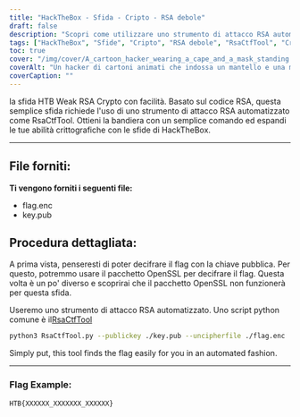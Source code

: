 ```yaml
---
title: "HackTheBox - Sfida - Cripto - RSA debole"
draft: false
description: "Scopri come utilizzare uno strumento di attacco RSA automatizzato, RsaCtfTool, per risolvere facilmente la sfida HackTheBox Weak RSA Crypto."
tags: ["HackTheBox", "Sfide", "Cripto", "RSA debole", "RsaCtfTool", "Crittografia RSA debole HTB", "Sfida facile", "cifratura RSA", "flag.enc", "key.pub", "Pacchetto OpenSSL", "strumento di attacco RSA automatizzato", "script Python", "RsaCtfTool", "python3", "chiave pubblica", "uncipherfile", "Esempio di bandiera"]
toc: true
cover: "/img/cover/A_cartoon_hacker_wearing_a_cape_and_a_mask_standing.png"
coverAlt: "Un hacker di cartoni animati che indossa un mantello e una maschera, in piedi davanti a una porta del caveau con il logo HTB su di essa e con in mano uno strumento (come una chiave inglese o un cacciavite) con uno sfondo verde che simboleggia il successo e la bandiera in un fumetto sopra la loro testa."
coverCaption: ""
---
```

 la sfida HTB Weak RSA Crypto con facilità. Basato sul codice RSA, questa semplice sfida richiede l'uso di uno strumento di attacco RSA automatizzato come RsaCtfTool. Ottieni la bandiera con un semplice comando ed espandi le tue abilità crittografiche con le sfide di HackTheBox.

______

## File forniti:

**Ti vengono forniti i seguenti file:**
- flag.enc
- key.pub

## Procedura dettagliata:

A prima vista, penseresti di poter decifrare il flag con la chiave pubblica.
Per questo, potremmo usare il pacchetto OpenSSL per decifrare il flag.
Questa volta è un po' diverso e scoprirai che il pacchetto OpenSSL non funzionerà per questa sfida.

Useremo uno strumento di attacco RSA automatizzato. Uno script python comune è il[RsaCtfTool](https://github.com/Ganapati/RsaCtfTool)

```bash
python3 RsaCtfTool.py --publickey ./key.pub --uncipherfile ./flag.enc 
```
  
Simply put, this tool finds the flag easily for you in an automated fashion.

______

### Flag Example:
```
HTB{XXXXXX_XXXXXXX_XXXXXX}
```
